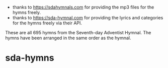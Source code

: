 - thanks to https://sdahymnals.com for providing the mp3 files for the hymns freely.
- thanks to https://sda-hymnal.com for providing the lyrics and categories for the hymns freely via their API.

These are all 695 hymns from the Seventh-day Adventist Hymnal. The hymns have been arranged in the same order as the hymnal.

# sda-hymns
